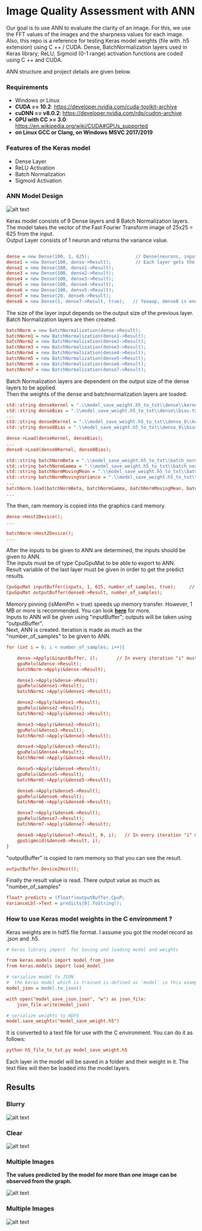 # Image Quality Assessment with ANN

Our goal is to use ANN to evaluate the clarity of an image. For this, we use the FFT values of the images and the sharpness values for each image.
Also, this repo is a reference for testing Keras model weights (file with .h5 extension) using C ++ / CUDA. 
Dense, BatchNormalization layers used in Keras library; ReLU, Sigmoid (0-1 range) activation functions are coded using C ++ and CUDA.

ANN structure and project details are given below.

### Requirements
* Windows or Linux
* **CUDA == 10.2**: https://developer.nvidia.com/cuda-toolkit-archive
* **cuDNN == v8.0.2**: https://developer.nvidia.com/rdp/cudnn-archive
* **GPU with CC >= 3.0**: https://en.wikipedia.org/wiki/CUDA#GPUs_supported
* **on Linux GCC or Clang, on Windows MSVC 2017/2019**

### Features of the Keras model
* Dense Layer
* ReLU Activation
* Batch Normalization
* Sigmoid Activation  

### ANN Model Design
![alt text](https://github.com/fbasatemur/FFT-Variance_ANN_with_CUDA_CPP/blob/master/doc/model_ANN.jpg)


Keras model consists of 9 Dense layers and 8 Batch Normalization layers. </br>
The model takes the vector of the Fast Fourier Transform image of 25x25 = 625 from the input. </br>
Output Layer consists of 1 neuron and returns the variance value.
```ini

dense = new Dense(100, 1, 625);                 // Dense(neurons, inputVector.Rows, inputVector.Cols, isEndlayer = false, isMemPin = false)
dense1 = new Dense(100, dense->Result);         // Each layer gets the result values of the previous layer
dense2 = new Dense(100, dense1->Result);
dense3 = new Dense(100, dense2->Result);
dense4 = new Dense(100, dense3->Result);
dense5 = new Dense(100, dense4->Result);
dense6 = new Dense(100, dense5->Result);
dense7 = new Dense(20, dense6->Result);
dense8 = new Dense(1, dense7->Result, true);   // Yeaaap, dense8 is end layer
```

The size of the layer input depends on the output size of the previous layer. Batch Normalization layers are then created.
```ini
batchNorm = new BatchNormalization(dense->Result);
batchNorm1 = new BatchNormalization(dense1->Result);
batchNorm2 = new BatchNormalization(dense2->Result);
batchNorm3 = new BatchNormalization(dense3->Result);
batchNorm4 = new BatchNormalization(dense4->Result);
batchNorm5 = new BatchNormalization(dense5->Result);
batchNorm6 = new BatchNormalization(dense6->Result);
batchNorm7 = new BatchNormalization(dense7->Result); 
```

Batch Normalization layers are dependent on the output size of the dense layers to be applied. </br>
Then the weights of the dense and batchnormalization layers are loaded.
``` ini
std::string denseKernel = ".\\model_save_weight.h5_to_txt\\dense\\kernel.txt";
std::string denseBias = ".\\model_save_weight.h5_to_txt\\dense\\bias.txt";
...
std::string dense8Kernel = ".\\model_save_weight.h5_to_txt\\dense_8\\kernel.txt";
std::string dense8Bias = ".\\model_save_weight.h5_to_txt\\dense_8\\bias.txt";

dense->Load(denseKernel, denseBias);
...
dense8->Load(dense8Kernel, dense8Bias);

```
``` ini
std::string batchNormBeta = ".\\model_save_weight.h5_to_txt\\batch_normalization\\beta.txt";
std::string batchNormGamma = ".\\model_save_weight.h5_to_txt\\batch_normalization\\gamma.txt";
std::string batchNormMovingMean = ".\\model_save_weight.h5_to_txt\\batch_normalization\\moving_mean.txt";
std::string batchNormMovingVariance = ".\\model_save_weight.h5_to_txt\\batch_normalization\\moving_variance.txt";
...
batchNorm.load(batchNormBeta, batchNormGamma, batchNormMovingMean, batchNormMovingVariance);
...
```

The then, ram memory is copied into the graphics card memory.
```ini
dense->Host2Device();
...

batchNorm->Host2Device();
...

```

After the inputs to be given to ANN are determined, the inputs should be given to ANN. </br>
The inputs must be of type CpuGpuMat to be able to export to ANN. </br>
Result variable of the last layer must be given in order to get the predict results.
```ini
CpuGpuMat inputBuffer(inputs, 1, 625, number_of_samples, true);     // (neurons, inputVector.Rows, inputVector.Cols, isMemPin = true)
CpuGpuMat outputBuffer(dense8->Result, number_of_samples);
```
Memory pinning (isMemPin = true) speeds up memory transfer. However, 1 MB or more is recommended. You can look [**here**](https://developer.nvidia.com/blog/how-optimize-data-transfers-cuda-cc/) for more. </br>
Inputs to ANN will be given using "inputBuffer"; outputs will be taken using "outputBuffer". </br>
Next, ANN is created. Iteration is made as much as the "number_of_samples" to be given to ANN.
```ini
for (int i = 0; i < number_of_samples; i++){

    dense->Apply(&inputBuffer, i);       // In every iteration "i" must be increased by one
    gpuRelu(&dense->Result);
    batchNorm->Apply(&dense->Result);

    dense1->Apply(&dense->Result);
    gpuRelu(&dense1->Result);
    batchNorm1->Apply(&dense1->Result);

    dense2->Apply(&dense1->Result);
    gpuRelu(&dense2->Result);
    batchNorm2->Apply(&dense2->Result);

    dense3->Apply(&dense2->Result);
    gpuRelu(&dense3->Result);
    batchNorm3->Apply(&dense3->Result);

    dense4->Apply(&dense3->Result);
    gpuRelu(&dense4->Result);
    batchNorm4->Apply(&dense4->Result);

    dense5->Apply(&dense4->Result);
    gpuRelu(&dense5->Result);
    batchNorm5->Apply(&dense5->Result);

    dense6->Apply(&dense5->Result);
    gpuRelu(&dense6->Result);
    batchNorm6->Apply(&dense6->Result);

    dense7->Apply(&dense6->Result);
    gpuRelu(&dense7->Result);
    batchNorm7->Apply(&dense7->Result);

    dense8->Apply(&dense7->Result, 0, i);   // In every iteration "i" must be increased by one
    gpuSigmoid(&dense8->Result, i); 
}
```

"outputBuffer" is copied to ram memory so that you can see the result.
```ini
outputBuffer.Device2Host();
```

Finally the result value is read. There output value as much as "number_of_samples"
```ini
float* predicts = (float*)outputBuffer.CpuP;
VarianceLbl->Text = predicts[0].ToString();
```

### How to use Keras model weights in the C environment ?
Keras weights are in hdf5 file format. I assume you got the model record as .json and .h5. 

```ini
# keras library import  for Saving and loading model and weights

from keras.models import model_from_json
from keras.models import load_model

# serialize model to JSON
#  the keras model which is trained is defined as 'model' in this example
model_json = model.to_json()

with open("model_save_json.json", "w") as json_file:
    json_file.write(model_json)

# serialize weights to HDF5
model.save_weights("model_save_weight.h5")
```

It is converted to a text file for use with the C environment. You can do it as follows:

```ini
python h5_file_to_txt.py model_save_weight.h5
```

Each layer in the model will be saved in a folder and their weight in it. The text files will then be loaded into the model layers.

## Results

### Blurry

![alt text](https://github.com/fbasatemur/FFT-Variance_ANN_with_CUDA_CPP/blob/master/doc/ss_blurry.jpg)

### Clear

![alt text](https://github.com/fbasatemur/FFT-Variance_ANN_with_CUDA_CPP/blob/master/doc/ss_clear.jpg)

### Multiple Images
**The values predicted by the model for more than one image can be observed from the graph.**

![alt text](https://github.com/fbasatemur/FFT-Variance_ANN_with_CUDA_CPP/blob/master/doc/ss_multi_1.jpg)

### Multiple Images

![alt text](https://github.com/fbasatemur/FFT-Variance_ANN_with_CUDA_CPP/blob/master/doc/ss_multi_2.jpg)
